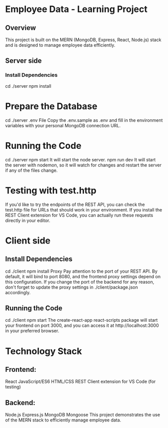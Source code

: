 # Employee Data - Learning Project
## Overview
This project is built on the MERN (MongoDB, Express, React, Node.js) stack and is designed to manage employee data efficiently.

## Server side
### Install Dependencies
cd ./server
npm install

# Prepare the Database
cd ./server
.env File
Copy the .env.sample as .env and fill in the environment variables with your personal MongoDB connection URL.

# Running the Code
cd ./server
npm start
It will start the node server.
npm run dev
It will start the server with nodemon, so it will watch for changes and restart the server if any of the files change.

# Testing with test.http
If you'd like to try the endpoints of the REST API, you can check the test.http file for URLs that should work in your environment. If you install the REST Client extension for VS Code, you can actually run these requests directly in your editor.

# Client side
## Install Dependencies
cd ./client
npm install
Proxy
Pay attention to the port of your REST API. By default, it will bind to port 8080, and the frontend proxy settings depend on this configuration. If you change the port of the backend for any reason, don't forget to update the proxy settings in ./client/package.json accordingly.

## Running the Code
cd ./client
npm start
The create-react-app react-scripts package will start your frontend on port 3000, and you can access it at http://localhost:3000 in your preferred browser.

# Technology Stack
## Frontend:
React
JavaScript/ES6
HTML/CSS
REST Client extension for VS Code (for testing)
## Backend:
Node.js
Express.js
MongoDB
Mongoose
This project demonstrates the use of the MERN stack to efficiently manage employee data.
